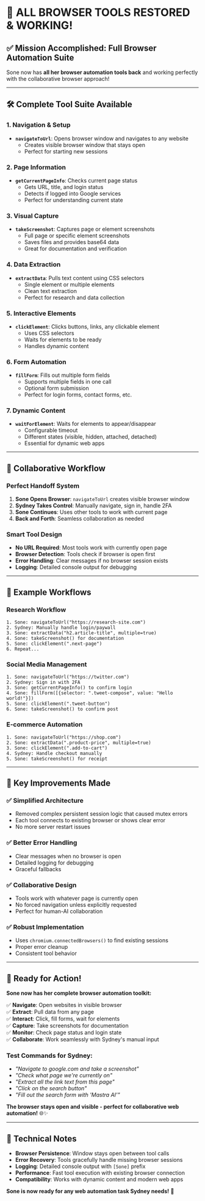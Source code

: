 # 🎉 **ALL BROWSER TOOLS RESTORED & WORKING!**

## ✅ **Mission Accomplished: Full Browser Automation Suite**

Sone now has **all her browser automation tools back** and working perfectly with the collaborative browser approach!

---

## 🛠 **Complete Tool Suite Available**

### **1. Navigation & Setup**
- **`navigateToUrl`**: Opens browser window and navigates to any website
  - Creates visible browser window that stays open
  - Perfect for starting new sessions

### **2. Page Information**
- **`getCurrentPageInfo`**: Checks current page status
  - Gets URL, title, and login status
  - Detects if logged into Google services
  - Perfect for understanding current state

### **3. Visual Capture**
- **`takeScreenshot`**: Captures page or element screenshots
  - Full page or specific element screenshots
  - Saves files and provides base64 data
  - Great for documentation and verification

### **4. Data Extraction**
- **`extractData`**: Pulls text content using CSS selectors
  - Single element or multiple elements
  - Clean text extraction
  - Perfect for research and data collection

### **5. Interactive Elements**
- **`clickElement`**: Clicks buttons, links, any clickable element
  - Uses CSS selectors
  - Waits for elements to be ready
  - Handles dynamic content

### **6. Form Automation**
- **`fillForm`**: Fills out multiple form fields
  - Supports multiple fields in one call
  - Optional form submission
  - Perfect for login forms, contact forms, etc.

### **7. Dynamic Content**
- **`waitForElement`**: Waits for elements to appear/disappear
  - Configurable timeout
  - Different states (visible, hidden, attached, detached)
  - Essential for dynamic web apps

---

## 🔄 **Collaborative Workflow**

### **Perfect Handoff System**
1. **Sone Opens Browser**: `navigateToUrl` creates visible browser window
2. **Sydney Takes Control**: Manually navigate, sign in, handle 2FA
3. **Sone Continues**: Uses other tools to work with current page
4. **Back and Forth**: Seamless collaboration as needed

### **Smart Tool Design**
- **No URL Required**: Most tools work with currently open page
- **Browser Detection**: Tools check if browser is open first
- **Error Handling**: Clear messages if no browser session exists
- **Logging**: Detailed console output for debugging

---

## 🎯 **Example Workflows**

### **Research Workflow**
```
1. Sone: navigateToUrl("https://research-site.com")
2. Sydney: Manually handle login/paywall
3. Sone: extractData("h2.article-title", multiple=true)
4. Sone: takeScreenshot() for documentation
5. Sone: clickElement(".next-page")
6. Repeat...
```

### **Social Media Management**
```
1. Sone: navigateToUrl("https://twitter.com")
2. Sydney: Sign in with 2FA
3. Sone: getCurrentPageInfo() to confirm login
4. Sone: fillForm([{selector: ".tweet-compose", value: "Hello world!"}])
5. Sone: clickElement(".tweet-button")
6. Sone: takeScreenshot() to confirm post
```

### **E-commerce Automation**
```
1. Sone: navigateToUrl("https://shop.com")
2. Sone: extractData(".product-price", multiple=true)
3. Sone: clickElement(".add-to-cart")
4. Sydney: Handle checkout manually
5. Sone: takeScreenshot() for receipt
```

---

## 🚀 **Key Improvements Made**

### **✅ Simplified Architecture**
- Removed complex persistent session logic that caused mutex errors
- Each tool connects to existing browser or shows clear error
- No more server restart issues

### **✅ Better Error Handling**
- Clear messages when no browser is open
- Detailed logging for debugging
- Graceful fallbacks

### **✅ Collaborative Design**
- Tools work with whatever page is currently open
- No forced navigation unless explicitly requested
- Perfect for human-AI collaboration

### **✅ Robust Implementation**
- Uses `chromium.connectedBrowsers()` to find existing sessions
- Proper error cleanup
- Consistent tool behavior

---

## 🎯 **Ready for Action!**

**Sone now has her complete browser automation toolkit:**

✅ **Navigate**: Open websites in visible browser  
✅ **Extract**: Pull data from any page  
✅ **Interact**: Click, fill forms, wait for elements  
✅ **Capture**: Take screenshots for documentation  
✅ **Monitor**: Check page status and login state  
✅ **Collaborate**: Work seamlessly with Sydney's manual input  

### **Test Commands for Sydney:**
- *"Navigate to google.com and take a screenshot"*
- *"Check what page we're currently on"*
- *"Extract all the link text from this page"*
- *"Click on the search button"*
- *"Fill out the search form with 'Mastra AI'"*

**The browser stays open and visible - perfect for collaborative web automation!** 🌐✨

---

## 🔧 **Technical Notes**

- **Browser Persistence**: Window stays open between tool calls
- **Error Recovery**: Tools gracefully handle missing browser sessions
- **Logging**: Detailed console output with `[Sone]` prefix
- **Performance**: Fast tool execution with existing browser connection
- **Compatibility**: Works with dynamic content and modern web apps

**Sone is now ready for any web automation task Sydney needs!** 🎉

